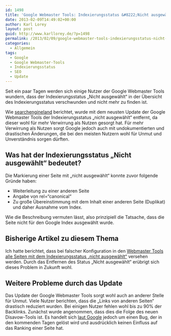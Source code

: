 ```yaml
---
id: 1498
title: 'Google Webmaster Tools: Indexierungsstatus &#8222;Nicht ausgewählt&#8220; mit Update entfernt'
date: 2013-02-09T14:49:02+00:00
author: Karl Lorey
layout: post
guid: http://www.karllorey.de/?p=1498
permalink: /2013/02/09/google-webmaster-tools-indexierungsstatus-nicht-ausgewahlt-mit-update-entfernt/
categories:
  - Allgemein
tags:
  - Google
  - Google Webmaster-Tools
  - Indexierungsstatus
  - SEO
  - Update
---
```

Seit ein paar Tagen werden sich einige Nutzer der Google Webmaster Tools wundern, dass der Indexierungsstatus &#8222;Nicht ausgewählt&#8220; in der Übersicht des Indexierungsstatus verschwunden und nicht mehr zu finden ist.

Wie <a href="http://searchengineland.com/confirmed-google-removes-not-selected-from-webmaster-tools-148050" target="_blank">searchengineland</a> berichtet, wurde mit dem neusten Update der Google Webmaster Tools der Indexierungsstatus &#8222;nicht ausgewählt&#8220; entfernt, da dieser wohl für mehr Verwirrung als Nutzen gesorgt hat. Für mehr Verwirrung als Nutzen sorgt Google jedoch auch mit undokumentierten und drastischen Änderungen, die bei den meisten Nutzern wohl für Unmut und Unverständnis sorgen dürften.<!--more-->

## Was hat der Indexierungsstatus &#8222;Nicht ausgewählt&#8220; bedeutet?

Die Markierung einer Seite mit &#8222;nicht ausgewählt&#8220; konnte zuvor folgende Gründe haben:

  * Weiterleitung zu einer anderen Seite
  * Angabe von rel=&#8220;canonical&#8220;
  * Zu große Übereinstimmung mit dem Inhalt einer anderen Seite (Duplikat) und daher Ausnahme vom Index.

Wie die Beschreibung vermuten lässt, also prinzipiell die Tatsache, dass die Seite nicht für den Google Index ausgewählt wurde.

## Bisherige Artikel zu diesem Thema

Ich hatte berichtet, dass bei falscher Konfiguration in den [Webmaster Tools alle Seiten mit dem Indexierungsstatus &#8222;nicht ausgewählt&#8220;](http://www.karllorey.de/2012/11/27/indexierungsstatus-nicht-ausgewahlt-bei-google-webmaster-tools/ "Indexierungsstatus: “Nicht ausgewählt” bei Google Webmaster-Tools") versehen werden. Durch das Entfernen des Status &#8222;Nicht ausgewählt&#8220; erübrigt sich dieses Problem in Zukunft wohl.

## Weitere Probleme durch das Update

Das Update der Google Webmaster Tools sorgt wohl auch an anderer Stelle für Unmut. Viele Nutzer berichten, dass die &#8222;Links von anderen Seiten&#8220; drastisch reduziert wurden. Bei einigen Nutzer fehlen wohl bis zu 90% der Backlinks. Zunächst wurde angenommen, dass dies die Folge des neuen Disavow-Tools ist. Es handelt sich <a href="http://webmaster-forum-announcements.blogspot.de/2013/02/known-issue-links-to-your-site-data.html" target="_blank">laut Google</a> jedoch um einen Bug, der in den kommenden Tagen gelöst wird und ausdrücklich keinen Einfluss auf das Ranking einer Seite hat.